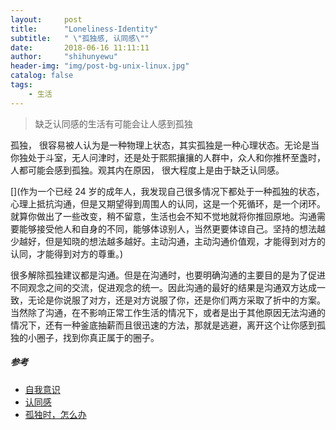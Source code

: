 ```yaml
---
layout:     post
title:      "Loneliness-Identity"
subtitle:   " \"孤独感, 认同感\""
date:       2018-06-16 11:11:11
author:     "shihunyewu"
header-img: "img/post-bg-unix-linux.jpg"
catalog: false
tags:
    - 生活
---
```


> 缺乏认同感的生活有可能会让人感到孤独

孤独， 很容易被人认为是一种物理上状态，其实孤独是一种心理状态。无论是当你独处于斗室，无人问津时，还是处于熙熙攘攘的人群中，众人和你推杯至盏时，人都可能会感到孤独。观其内在原因， 很大程度上是由于缺乏认同感。

[](作为一个已经 24 岁的成年人，我发现自己很多情况下都处于一种孤独的状态，心理上抵抗沟通，但是又期望得到周围人的认同，这是一个死循环，是一个闭环。就算你做出了一些改变，稍不留意，生活也会不知不觉地就将你推回原地。沟通需要能够接受他人和自身的不同，能够体谅别人，当然更要体谅自己。坚持的想法越少越好，但是知晓的想法越多越好。主动沟通，主动沟通价值观，才能得到对方的认同，才能得到对方的尊重。)

[](从观念方面考虑的话，如果周围人的观念，或者是更具体化一些，那些你在乎的人的观念，都和你不同的话，那你很大程度上就会产生孤独感，像是被遗弃。三观不同很常见，人的经验和观念来源于过去的经历，而每个人的经历都不相同，所以每个人对特定事情的判断和看法不可能完全相同。一个人想要融入一个新的人际环境，出现观念不同，这是正常现象。然而如果行为主体不能意识到自己产生孤独感的原因是观念不同，没有认同感，相反而是一直在这种孤独中苦苦挣扎，那么这种状态很容易让其无端耗尽精力，消磨掉上进心，让生活失去目标，甚至导致不合时宜，甚至是出格的行为。)

[](很多情况下，我们感到失落，却没有意识到自己失落的原因是孤独。有时候我们会感受到孤独，却意识不到孤独的原因是缺乏认同感。)

[](实际上，主体感知不到孤独感产生原因的现象经常发生，除了自身性格的原因，这其实和我们的文化背景也有关系。我们的社会一直在倡导一种集体主义思想，当个性和集体产生矛盾的时候，社会舆论和道德要求我们无条件地服从集体，改变个性。我们从骨子里就认为应该服从集体，潜意识代替了自我意识层的思考。自动去迎合集体三观的行为根本没有经过自我意识，那么就更无法奢求行为主体主动去探究并得到这种行为的动机。这就会使我们最终承担该行为而产生的孤独感，却无法得知孤独感的来源.因此当感受到孤独的时候，首先要有意识，自己应该跳出这种状态，不应该期望通过做其他事情来逃避这种孤独感，这种方式无异于扬汤止沸，与之相反的是，我们要直面孤独，我们要选择抗争，我们要有根本性的改变，而有意识的主动改变会冲淡孤独感。)

很多解除孤独建议都是沟通。但是在沟通时，也要明确沟通的主要目的是为了促进不同观念之间的交流，促进观念的统一。因此沟通的最好的结果是沟通双方达成一致，无论是你说服了对方，还是对方说服了你，还是你们两方采取了折中的方案。当然除了沟通，在不影响正常工作生活的情况下，或者是出于其他原因无法沟通的情况下，还有一种釜底抽薪而且很迅速的方法，那就是逃避，离开这个让你感到孤独的小圈子，找到你真正属于的圈子。


##### 参考
* [自我意识](https://baike.baidu.com/item/%E8%87%AA%E6%88%91%E6%84%8F%E8%AF%86#3_1)
* [认同感](https://baike.baidu.com/item/%E8%AE%A4%E5%90%8C%E6%84%9F)
* [孤独时，怎么办](https://jingyan.baidu.com/article/15622f247d9105fdfcbea539.html)

[](自己平时偶尔会产生孤独感，孤独感会让自己的心情变得很差，这么影响生活质量的情感，自己竟然从来没有去深究过其产生的原因，也没有考虑过如何减小孤独感产生的频率。自己能够对此开始有所深入思考，有两方面原因，一是，随着经历的增加，自我意识开始慢慢觉醒，开始关注自身，开始重新认识自我，标定自我；二是，读研的科研经历和周围人的思维方式对我的影响，让自己有了见微而想知著的思考方式。)

[](另外对于行文，纯属中学生水平，写作能力和逻辑思维均需加强。)



